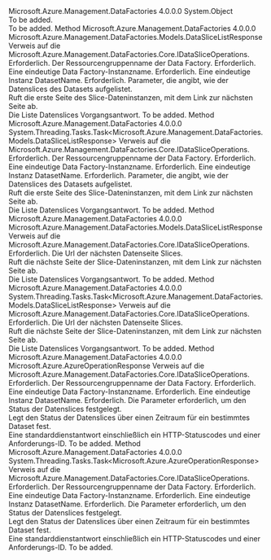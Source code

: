 <Type Name="DataSliceOperationsExtensions" FullName="Microsoft.Azure.Management.DataFactories.Core.DataSliceOperationsExtensions">
  <TypeSignature Language="C#" Value="public static class DataSliceOperationsExtensions" />
  <TypeSignature Language="ILAsm" Value=".class public auto ansi abstract sealed beforefieldinit DataSliceOperationsExtensions extends System.Object" />
  <TypeSignature Language="DocId" Value="T:Microsoft.Azure.Management.DataFactories.Core.DataSliceOperationsExtensions" />
  <TypeSignature Language="VB.NET" Value="Public Module DataSliceOperationsExtensions" />
  <TypeSignature Language="F#" Value="type DataSliceOperationsExtensions = class" />
  <AssemblyInfo>
    <AssemblyName>Microsoft.Azure.Management.DataFactories</AssemblyName>
    <AssemblyVersion>4.0.0.0</AssemblyVersion>
  </AssemblyInfo>
  <Base>
    <BaseTypeName>System.Object</BaseTypeName>
  </Base>
  <Interfaces />
  <Docs>
    <summary>To be added.</summary>
    <remarks>To be added.</remarks>
  </Docs>
  <Members>
    <Member MemberName="List">
      <MemberSignature Language="C#" Value="public static Microsoft.Azure.Management.DataFactories.Models.DataSliceListResponse List (this Microsoft.Azure.Management.DataFactories.Core.IDataSliceOperations operations, string resourceGroupName, string dataFactoryName, string datasetName, Microsoft.Azure.Management.DataFactories.Models.DataSliceListParameters parameters);" />
      <MemberSignature Language="ILAsm" Value=".method public static hidebysig class Microsoft.Azure.Management.DataFactories.Models.DataSliceListResponse List(class Microsoft.Azure.Management.DataFactories.Core.IDataSliceOperations operations, string resourceGroupName, string dataFactoryName, string datasetName, class Microsoft.Azure.Management.DataFactories.Models.DataSliceListParameters parameters) cil managed" />
      <MemberSignature Language="DocId" Value="M:Microsoft.Azure.Management.DataFactories.Core.DataSliceOperationsExtensions.List(Microsoft.Azure.Management.DataFactories.Core.IDataSliceOperations,System.String,System.String,System.String,Microsoft.Azure.Management.DataFactories.Models.DataSliceListParameters)" />
      <MemberSignature Language="VB.NET" Value="&lt;Extension()&gt;&#xA;Public Function List (operations As IDataSliceOperations, resourceGroupName As String, dataFactoryName As String, datasetName As String, parameters As DataSliceListParameters) As DataSliceListResponse" />
      <MemberSignature Language="F#" Value="static member List : Microsoft.Azure.Management.DataFactories.Core.IDataSliceOperations * string * string * string * Microsoft.Azure.Management.DataFactories.Models.DataSliceListParameters -&gt; Microsoft.Azure.Management.DataFactories.Models.DataSliceListResponse" Usage="Microsoft.Azure.Management.DataFactories.Core.DataSliceOperationsExtensions.List (operations, resourceGroupName, dataFactoryName, datasetName, parameters)" />
      <MemberType>Method</MemberType>
      <AssemblyInfo>
        <AssemblyName>Microsoft.Azure.Management.DataFactories</AssemblyName>
        <AssemblyVersion>4.0.0.0</AssemblyVersion>
      </AssemblyInfo>
      <ReturnValue>
        <ReturnType>Microsoft.Azure.Management.DataFactories.Models.DataSliceListResponse</ReturnType>
      </ReturnValue>
      <Parameters>
        <Parameter Name="operations" Type="Microsoft.Azure.Management.DataFactories.Core.IDataSliceOperations" RefType="this" />
        <Parameter Name="resourceGroupName" Type="System.String" />
        <Parameter Name="dataFactoryName" Type="System.String" />
        <Parameter Name="datasetName" Type="System.String" />
        <Parameter Name="parameters" Type="Microsoft.Azure.Management.DataFactories.Models.DataSliceListParameters" />
      </Parameters>
      <Docs>
        <param name="operations">
            Verweis auf die Microsoft.Azure.Management.DataFactories.Core.IDataSliceOperations.
            </param>
        <param name="resourceGroupName">
            Erforderlich. Der Ressourcengruppenname der Data Factory.
            </param>
        <param name="dataFactoryName">
            Erforderlich. Eine eindeutige Data Factory-Instanzname.
            </param>
        <param name="datasetName">
            Erforderlich. Eine eindeutige Instanz DatasetName.
            </param>
        <param name="parameters">
            Erforderlich. Parameter, die angibt, wie der Datenslices des Datasets aufgelistet.
            </param>
        <summary>
            Ruft die erste Seite des Slice-Dateninstanzen, mit dem Link zur nächsten Seite ab.
            </summary>
        <returns>
            Die Liste Datenslices Vorgangsantwort.
            </returns>
        <remarks>To be added.</remarks>
      </Docs>
    </Member>
    <Member MemberName="ListAsync">
      <MemberSignature Language="C#" Value="public static System.Threading.Tasks.Task&lt;Microsoft.Azure.Management.DataFactories.Models.DataSliceListResponse&gt; ListAsync (this Microsoft.Azure.Management.DataFactories.Core.IDataSliceOperations operations, string resourceGroupName, string dataFactoryName, string datasetName, Microsoft.Azure.Management.DataFactories.Models.DataSliceListParameters parameters);" />
      <MemberSignature Language="ILAsm" Value=".method public static hidebysig class System.Threading.Tasks.Task`1&lt;class Microsoft.Azure.Management.DataFactories.Models.DataSliceListResponse&gt; ListAsync(class Microsoft.Azure.Management.DataFactories.Core.IDataSliceOperations operations, string resourceGroupName, string dataFactoryName, string datasetName, class Microsoft.Azure.Management.DataFactories.Models.DataSliceListParameters parameters) cil managed" />
      <MemberSignature Language="DocId" Value="M:Microsoft.Azure.Management.DataFactories.Core.DataSliceOperationsExtensions.ListAsync(Microsoft.Azure.Management.DataFactories.Core.IDataSliceOperations,System.String,System.String,System.String,Microsoft.Azure.Management.DataFactories.Models.DataSliceListParameters)" />
      <MemberSignature Language="VB.NET" Value="&lt;Extension()&gt;&#xA;Public Function ListAsync (operations As IDataSliceOperations, resourceGroupName As String, dataFactoryName As String, datasetName As String, parameters As DataSliceListParameters) As Task(Of DataSliceListResponse)" />
      <MemberSignature Language="F#" Value="static member ListAsync : Microsoft.Azure.Management.DataFactories.Core.IDataSliceOperations * string * string * string * Microsoft.Azure.Management.DataFactories.Models.DataSliceListParameters -&gt; System.Threading.Tasks.Task&lt;Microsoft.Azure.Management.DataFactories.Models.DataSliceListResponse&gt;" Usage="Microsoft.Azure.Management.DataFactories.Core.DataSliceOperationsExtensions.ListAsync (operations, resourceGroupName, dataFactoryName, datasetName, parameters)" />
      <MemberType>Method</MemberType>
      <AssemblyInfo>
        <AssemblyName>Microsoft.Azure.Management.DataFactories</AssemblyName>
        <AssemblyVersion>4.0.0.0</AssemblyVersion>
      </AssemblyInfo>
      <ReturnValue>
        <ReturnType>System.Threading.Tasks.Task&lt;Microsoft.Azure.Management.DataFactories.Models.DataSliceListResponse&gt;</ReturnType>
      </ReturnValue>
      <Parameters>
        <Parameter Name="operations" Type="Microsoft.Azure.Management.DataFactories.Core.IDataSliceOperations" RefType="this" />
        <Parameter Name="resourceGroupName" Type="System.String" />
        <Parameter Name="dataFactoryName" Type="System.String" />
        <Parameter Name="datasetName" Type="System.String" />
        <Parameter Name="parameters" Type="Microsoft.Azure.Management.DataFactories.Models.DataSliceListParameters" />
      </Parameters>
      <Docs>
        <param name="operations">
            Verweis auf die Microsoft.Azure.Management.DataFactories.Core.IDataSliceOperations.
            </param>
        <param name="resourceGroupName">
            Erforderlich. Der Ressourcengruppenname der Data Factory.
            </param>
        <param name="dataFactoryName">
            Erforderlich. Eine eindeutige Data Factory-Instanzname.
            </param>
        <param name="datasetName">
            Erforderlich. Eine eindeutige Instanz DatasetName.
            </param>
        <param name="parameters">
            Erforderlich. Parameter, die angibt, wie der Datenslices des Datasets aufgelistet.
            </param>
        <summary>
            Ruft die erste Seite des Slice-Dateninstanzen, mit dem Link zur nächsten Seite ab.
            </summary>
        <returns>
            Die Liste Datenslices Vorgangsantwort.
            </returns>
        <remarks>To be added.</remarks>
      </Docs>
    </Member>
    <Member MemberName="ListNext">
      <MemberSignature Language="C#" Value="public static Microsoft.Azure.Management.DataFactories.Models.DataSliceListResponse ListNext (this Microsoft.Azure.Management.DataFactories.Core.IDataSliceOperations operations, string nextLink);" />
      <MemberSignature Language="ILAsm" Value=".method public static hidebysig class Microsoft.Azure.Management.DataFactories.Models.DataSliceListResponse ListNext(class Microsoft.Azure.Management.DataFactories.Core.IDataSliceOperations operations, string nextLink) cil managed" />
      <MemberSignature Language="DocId" Value="M:Microsoft.Azure.Management.DataFactories.Core.DataSliceOperationsExtensions.ListNext(Microsoft.Azure.Management.DataFactories.Core.IDataSliceOperations,System.String)" />
      <MemberSignature Language="VB.NET" Value="&lt;Extension()&gt;&#xA;Public Function ListNext (operations As IDataSliceOperations, nextLink As String) As DataSliceListResponse" />
      <MemberSignature Language="F#" Value="static member ListNext : Microsoft.Azure.Management.DataFactories.Core.IDataSliceOperations * string -&gt; Microsoft.Azure.Management.DataFactories.Models.DataSliceListResponse" Usage="Microsoft.Azure.Management.DataFactories.Core.DataSliceOperationsExtensions.ListNext (operations, nextLink)" />
      <MemberType>Method</MemberType>
      <AssemblyInfo>
        <AssemblyName>Microsoft.Azure.Management.DataFactories</AssemblyName>
        <AssemblyVersion>4.0.0.0</AssemblyVersion>
      </AssemblyInfo>
      <ReturnValue>
        <ReturnType>Microsoft.Azure.Management.DataFactories.Models.DataSliceListResponse</ReturnType>
      </ReturnValue>
      <Parameters>
        <Parameter Name="operations" Type="Microsoft.Azure.Management.DataFactories.Core.IDataSliceOperations" RefType="this" />
        <Parameter Name="nextLink" Type="System.String" />
      </Parameters>
      <Docs>
        <param name="operations">
            Verweis auf die Microsoft.Azure.Management.DataFactories.Core.IDataSliceOperations.
            </param>
        <param name="nextLink">
            Erforderlich. Die Url der nächsten Datenseite Slices.
            </param>
        <summary>
            Ruft die nächste Seite der Slice-Dateninstanzen, mit dem Link zur nächsten Seite ab.
            </summary>
        <returns>
            Die Liste Datenslices Vorgangsantwort.
            </returns>
        <remarks>To be added.</remarks>
      </Docs>
    </Member>
    <Member MemberName="ListNextAsync">
      <MemberSignature Language="C#" Value="public static System.Threading.Tasks.Task&lt;Microsoft.Azure.Management.DataFactories.Models.DataSliceListResponse&gt; ListNextAsync (this Microsoft.Azure.Management.DataFactories.Core.IDataSliceOperations operations, string nextLink);" />
      <MemberSignature Language="ILAsm" Value=".method public static hidebysig class System.Threading.Tasks.Task`1&lt;class Microsoft.Azure.Management.DataFactories.Models.DataSliceListResponse&gt; ListNextAsync(class Microsoft.Azure.Management.DataFactories.Core.IDataSliceOperations operations, string nextLink) cil managed" />
      <MemberSignature Language="DocId" Value="M:Microsoft.Azure.Management.DataFactories.Core.DataSliceOperationsExtensions.ListNextAsync(Microsoft.Azure.Management.DataFactories.Core.IDataSliceOperations,System.String)" />
      <MemberSignature Language="VB.NET" Value="&lt;Extension()&gt;&#xA;Public Function ListNextAsync (operations As IDataSliceOperations, nextLink As String) As Task(Of DataSliceListResponse)" />
      <MemberSignature Language="F#" Value="static member ListNextAsync : Microsoft.Azure.Management.DataFactories.Core.IDataSliceOperations * string -&gt; System.Threading.Tasks.Task&lt;Microsoft.Azure.Management.DataFactories.Models.DataSliceListResponse&gt;" Usage="Microsoft.Azure.Management.DataFactories.Core.DataSliceOperationsExtensions.ListNextAsync (operations, nextLink)" />
      <MemberType>Method</MemberType>
      <AssemblyInfo>
        <AssemblyName>Microsoft.Azure.Management.DataFactories</AssemblyName>
        <AssemblyVersion>4.0.0.0</AssemblyVersion>
      </AssemblyInfo>
      <ReturnValue>
        <ReturnType>System.Threading.Tasks.Task&lt;Microsoft.Azure.Management.DataFactories.Models.DataSliceListResponse&gt;</ReturnType>
      </ReturnValue>
      <Parameters>
        <Parameter Name="operations" Type="Microsoft.Azure.Management.DataFactories.Core.IDataSliceOperations" RefType="this" />
        <Parameter Name="nextLink" Type="System.String" />
      </Parameters>
      <Docs>
        <param name="operations">
            Verweis auf die Microsoft.Azure.Management.DataFactories.Core.IDataSliceOperations.
            </param>
        <param name="nextLink">
            Erforderlich. Die Url der nächsten Datenseite Slices.
            </param>
        <summary>
            Ruft die nächste Seite der Slice-Dateninstanzen, mit dem Link zur nächsten Seite ab.
            </summary>
        <returns>
            Die Liste Datenslices Vorgangsantwort.
            </returns>
        <remarks>To be added.</remarks>
      </Docs>
    </Member>
    <Member MemberName="SetStatus">
      <MemberSignature Language="C#" Value="public static Microsoft.Azure.AzureOperationResponse SetStatus (this Microsoft.Azure.Management.DataFactories.Core.IDataSliceOperations operations, string resourceGroupName, string dataFactoryName, string datasetName, Microsoft.Azure.Management.DataFactories.Models.DataSliceSetStatusParameters parameters);" />
      <MemberSignature Language="ILAsm" Value=".method public static hidebysig class Microsoft.Azure.AzureOperationResponse SetStatus(class Microsoft.Azure.Management.DataFactories.Core.IDataSliceOperations operations, string resourceGroupName, string dataFactoryName, string datasetName, class Microsoft.Azure.Management.DataFactories.Models.DataSliceSetStatusParameters parameters) cil managed" />
      <MemberSignature Language="DocId" Value="M:Microsoft.Azure.Management.DataFactories.Core.DataSliceOperationsExtensions.SetStatus(Microsoft.Azure.Management.DataFactories.Core.IDataSliceOperations,System.String,System.String,System.String,Microsoft.Azure.Management.DataFactories.Models.DataSliceSetStatusParameters)" />
      <MemberSignature Language="VB.NET" Value="&lt;Extension()&gt;&#xA;Public Function SetStatus (operations As IDataSliceOperations, resourceGroupName As String, dataFactoryName As String, datasetName As String, parameters As DataSliceSetStatusParameters) As AzureOperationResponse" />
      <MemberSignature Language="F#" Value="static member SetStatus : Microsoft.Azure.Management.DataFactories.Core.IDataSliceOperations * string * string * string * Microsoft.Azure.Management.DataFactories.Models.DataSliceSetStatusParameters -&gt; Microsoft.Azure.AzureOperationResponse" Usage="Microsoft.Azure.Management.DataFactories.Core.DataSliceOperationsExtensions.SetStatus (operations, resourceGroupName, dataFactoryName, datasetName, parameters)" />
      <MemberType>Method</MemberType>
      <AssemblyInfo>
        <AssemblyName>Microsoft.Azure.Management.DataFactories</AssemblyName>
        <AssemblyVersion>4.0.0.0</AssemblyVersion>
      </AssemblyInfo>
      <ReturnValue>
        <ReturnType>Microsoft.Azure.AzureOperationResponse</ReturnType>
      </ReturnValue>
      <Parameters>
        <Parameter Name="operations" Type="Microsoft.Azure.Management.DataFactories.Core.IDataSliceOperations" RefType="this" />
        <Parameter Name="resourceGroupName" Type="System.String" />
        <Parameter Name="dataFactoryName" Type="System.String" />
        <Parameter Name="datasetName" Type="System.String" />
        <Parameter Name="parameters" Type="Microsoft.Azure.Management.DataFactories.Models.DataSliceSetStatusParameters" />
      </Parameters>
      <Docs>
        <param name="operations">
            Verweis auf die Microsoft.Azure.Management.DataFactories.Core.IDataSliceOperations.
            </param>
        <param name="resourceGroupName">
            Erforderlich. Der Ressourcengruppenname der Data Factory.
            </param>
        <param name="dataFactoryName">
            Erforderlich. Eine eindeutige Data Factory-Instanzname.
            </param>
        <param name="datasetName">
            Erforderlich. Eine eindeutige Instanz DatasetName.
            </param>
        <param name="parameters">
            Erforderlich. Die Parameter erforderlich, um den Status der Datenslices festgelegt.
            </param>
        <summary>
            Legt den Status der Datenslices über einen Zeitraum für ein bestimmtes Dataset fest.
            </summary>
        <returns>
            Eine standarddienstantwort einschließlich ein HTTP-Statuscodes und einer Anforderungs-ID.
            </returns>
        <remarks>To be added.</remarks>
      </Docs>
    </Member>
    <Member MemberName="SetStatusAsync">
      <MemberSignature Language="C#" Value="public static System.Threading.Tasks.Task&lt;Microsoft.Azure.AzureOperationResponse&gt; SetStatusAsync (this Microsoft.Azure.Management.DataFactories.Core.IDataSliceOperations operations, string resourceGroupName, string dataFactoryName, string datasetName, Microsoft.Azure.Management.DataFactories.Models.DataSliceSetStatusParameters parameters);" />
      <MemberSignature Language="ILAsm" Value=".method public static hidebysig class System.Threading.Tasks.Task`1&lt;class Microsoft.Azure.AzureOperationResponse&gt; SetStatusAsync(class Microsoft.Azure.Management.DataFactories.Core.IDataSliceOperations operations, string resourceGroupName, string dataFactoryName, string datasetName, class Microsoft.Azure.Management.DataFactories.Models.DataSliceSetStatusParameters parameters) cil managed" />
      <MemberSignature Language="DocId" Value="M:Microsoft.Azure.Management.DataFactories.Core.DataSliceOperationsExtensions.SetStatusAsync(Microsoft.Azure.Management.DataFactories.Core.IDataSliceOperations,System.String,System.String,System.String,Microsoft.Azure.Management.DataFactories.Models.DataSliceSetStatusParameters)" />
      <MemberSignature Language="VB.NET" Value="&lt;Extension()&gt;&#xA;Public Function SetStatusAsync (operations As IDataSliceOperations, resourceGroupName As String, dataFactoryName As String, datasetName As String, parameters As DataSliceSetStatusParameters) As Task(Of AzureOperationResponse)" />
      <MemberSignature Language="F#" Value="static member SetStatusAsync : Microsoft.Azure.Management.DataFactories.Core.IDataSliceOperations * string * string * string * Microsoft.Azure.Management.DataFactories.Models.DataSliceSetStatusParameters -&gt; System.Threading.Tasks.Task&lt;Microsoft.Azure.AzureOperationResponse&gt;" Usage="Microsoft.Azure.Management.DataFactories.Core.DataSliceOperationsExtensions.SetStatusAsync (operations, resourceGroupName, dataFactoryName, datasetName, parameters)" />
      <MemberType>Method</MemberType>
      <AssemblyInfo>
        <AssemblyName>Microsoft.Azure.Management.DataFactories</AssemblyName>
        <AssemblyVersion>4.0.0.0</AssemblyVersion>
      </AssemblyInfo>
      <ReturnValue>
        <ReturnType>System.Threading.Tasks.Task&lt;Microsoft.Azure.AzureOperationResponse&gt;</ReturnType>
      </ReturnValue>
      <Parameters>
        <Parameter Name="operations" Type="Microsoft.Azure.Management.DataFactories.Core.IDataSliceOperations" RefType="this" />
        <Parameter Name="resourceGroupName" Type="System.String" />
        <Parameter Name="dataFactoryName" Type="System.String" />
        <Parameter Name="datasetName" Type="System.String" />
        <Parameter Name="parameters" Type="Microsoft.Azure.Management.DataFactories.Models.DataSliceSetStatusParameters" />
      </Parameters>
      <Docs>
        <param name="operations">
            Verweis auf die Microsoft.Azure.Management.DataFactories.Core.IDataSliceOperations.
            </param>
        <param name="resourceGroupName">
            Erforderlich. Der Ressourcengruppenname der Data Factory.
            </param>
        <param name="dataFactoryName">
            Erforderlich. Eine eindeutige Data Factory-Instanzname.
            </param>
        <param name="datasetName">
            Erforderlich. Eine eindeutige Instanz DatasetName.
            </param>
        <param name="parameters">
            Erforderlich. Die Parameter erforderlich, um den Status der Datenslices festgelegt.
            </param>
        <summary>
            Legt den Status der Datenslices über einen Zeitraum für ein bestimmtes Dataset fest.
            </summary>
        <returns>
            Eine standarddienstantwort einschließlich ein HTTP-Statuscodes und einer Anforderungs-ID.
            </returns>
        <remarks>To be added.</remarks>
      </Docs>
    </Member>
  </Members>
</Type>